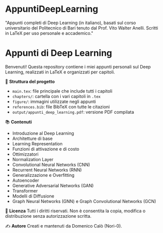 # AppuntiDeepLearning
"Appunti completi di Deep Learning (in italiano), basati sul corso universitario del Politecnico di Bari tenuto dal Prof. Vito Walter Anelli. Scritti in LaTeX per uso personale e accademico."
# Appunti di Deep Learning

Benvenuti! Questa repository contiene i miei appunti personali sul Deep Learning, realizzati in LaTeX e organizzati per capitoli.

📁 **Struttura del progetto**
- `main.tex`: file principale che include tutti i capitoli
- `chapters/`: cartella con i vari capitoli in `.tex`
- `figure/`: immagini utilizzate negli appunti
- `references.bib`: file BibTeX con tutte le citazioni
- `output/appunti_deep_learning.pdf`: versione PDF compilata

📚 **Contenuti**
- Introduzione al Deep Learning
- Architetture di base
- Learning Representation
- Funzioni di attivazione e di costo
- Ottimizzatori
- Normalization Layer
- Convolutional Neural Networks (CNN)
- Recurrent Neural Networks (RNN)
- Generalizzazione e Overfitting
- Autoencoder
- Generative Adversarial Networks (GAN)
- Transformer
- Modelli di Diffusione
- Graph Neural Networks (GNN) e Graph Convolutional Networks (GCN)

📜 **Licenza**
Tutti i diritti riservati. Non è consentita la copia, modifica o distribuzione senza autorizzazione scritta.

✍️ **Autore**
Creati e mantenuti da Domenico Calò (Nori-0).

